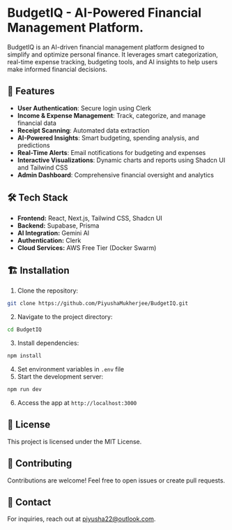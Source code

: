 
# BudgetIQ - AI-Powered Financial Management Platform.

BudgetIQ is an AI-driven financial management platform designed to simplify and optimize personal finance. It leverages smart categorization, real-time expense tracking, budgeting tools, and AI insights to help users make informed financial decisions.

## 🚀 Features
- **User Authentication**: Secure login using Clerk
- **Income & Expense Management**: Track, categorize, and manage financial data
- **Receipt Scanning**: Automated data extraction
- **AI-Powered Insights**: Smart budgeting, spending analysis, and predictions
- **Real-Time Alerts**: Email notifications for budgeting and expenses
- **Interactive Visualizations**: Dynamic charts and reports using Shadcn UI and Tailwind CSS
- **Admin Dashboard**: Comprehensive financial oversight and analytics

## 🛠️ Tech Stack
- **Frontend:** React, Next.js, Tailwind CSS, Shadcn UI
- **Backend:** Supabase, Prisma
- **AI Integration:** Gemini AI
- **Authentication:** Clerk
- **Cloud Services:** AWS Free Tier (Docker Swarm)

## 🏗️ Installation
1. Clone the repository:
```bash
git clone https://github.com/PiyushaMukherjee/BudgetIQ.git
```
2. Navigate to the project directory:
```bash
cd BudgetIQ
```
3. Install dependencies:
```bash
npm install
```
4. Set environment variables in `.env` file
5. Start the development server:
```bash
npm run dev
```
6. Access the app at `http://localhost:3000`

## 📜 License
This project is licensed under the MIT License.

## 🤝 Contributing
Contributions are welcome! Feel free to open issues or create pull requests.

## 📧 Contact
For inquiries, reach out at piyusha22@outlook.com.
